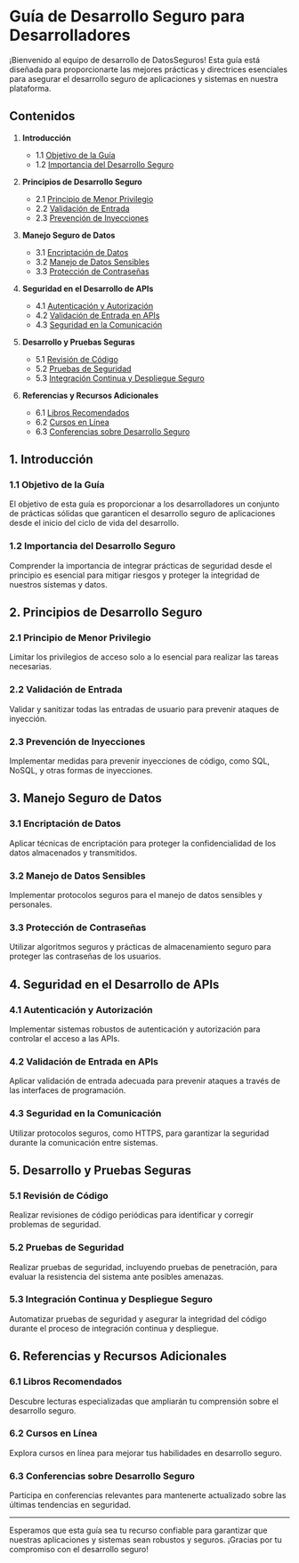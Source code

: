 # Guía de Desarrollo Seguro para Desarrolladores

¡Bienvenido al equipo de desarrollo de DatosSeguros! Esta guía está diseñada para proporcionarte las mejores prácticas y directrices esenciales para asegurar el desarrollo seguro de aplicaciones y sistemas en nuestra plataforma.

## Contenidos

1. **Introducción**
   - 1.1 [Objetivo de la Guía](#objetivo-de-la-guía)
   - 1.2 [Importancia del Desarrollo Seguro](#importancia-del-desarrollo-seguro)

2. **Principios de Desarrollo Seguro**
   - 2.1 [Principio de Menor Privilegio](#principio-de-menor-privilegio)
   - 2.2 [Validación de Entrada](#validación-de-entrada)
   - 2.3 [Prevención de Inyecciones](#prevención-de-inyecciones)

3. **Manejo Seguro de Datos**
   - 3.1 [Encriptación de Datos](#encriptación-de-datos)
   - 3.2 [Manejo de Datos Sensibles](#manejo-de-datos-sensibles)
   - 3.3 [Protección de Contraseñas](#protección-de-contraseñas)

4. **Seguridad en el Desarrollo de APIs**
   - 4.1 [Autenticación y Autorización](#autenticación-y-autorización)
   - 4.2 [Validación de Entrada en APIs](#validación-de-entrada-en-apis)
   - 4.3 [Seguridad en la Comunicación](#seguridad-en-la-comunicación)

5. **Desarrollo y Pruebas Seguras**
   - 5.1 [Revisión de Código](#revisión-de-código)
   - 5.2 [Pruebas de Seguridad](#pruebas-de-seguridad)
   - 5.3 [Integración Continua y Despliegue Seguro](#integración-continua-y-despliegue-seguro)

6. **Referencias y Recursos Adicionales**
   - 6.1 [Libros Recomendados](#libros-recomendados)
   - 6.2 [Cursos en Línea](#cursos-en-línea)
   - 6.3 [Conferencias sobre Desarrollo Seguro](#conferencias-sobre-desarrollo-seguro)

## 1. Introducción

### 1.1 Objetivo de la Guía
El objetivo de esta guía es proporcionar a los desarrolladores un conjunto de prácticas sólidas que garanticen el desarrollo seguro de aplicaciones desde el inicio del ciclo de vida del desarrollo.

### 1.2 Importancia del Desarrollo Seguro
Comprender la importancia de integrar prácticas de seguridad desde el principio es esencial para mitigar riesgos y proteger la integridad de nuestros sistemas y datos.

## 2. Principios de Desarrollo Seguro

### 2.1 Principio de Menor Privilegio
Limitar los privilegios de acceso solo a lo esencial para realizar las tareas necesarias.

### 2.2 Validación de Entrada
Validar y sanitizar todas las entradas de usuario para prevenir ataques de inyección.

### 2.3 Prevención de Inyecciones
Implementar medidas para prevenir inyecciones de código, como SQL, NoSQL, y otras formas de inyecciones.

## 3. Manejo Seguro de Datos

### 3.1 Encriptación de Datos
Aplicar técnicas de encriptación para proteger la confidencialidad de los datos almacenados y transmitidos.

### 3.2 Manejo de Datos Sensibles
Implementar protocolos seguros para el manejo de datos sensibles y personales.

### 3.3 Protección de Contraseñas
Utilizar algoritmos seguros y prácticas de almacenamiento seguro para proteger las contraseñas de los usuarios.

## 4. Seguridad en el Desarrollo de APIs

### 4.1 Autenticación y Autorización
Implementar sistemas robustos de autenticación y autorización para controlar el acceso a las APIs.

### 4.2 Validación de Entrada en APIs
Aplicar validación de entrada adecuada para prevenir ataques a través de las interfaces de programación.

### 4.3 Seguridad en la Comunicación
Utilizar protocolos seguros, como HTTPS, para garantizar la seguridad durante la comunicación entre sistemas.

## 5. Desarrollo y Pruebas Seguras

### 5.1 Revisión de Código
Realizar revisiones de código periódicas para identificar y corregir problemas de seguridad.

### 5.2 Pruebas de Seguridad
Realizar pruebas de seguridad, incluyendo pruebas de penetración, para evaluar la resistencia del sistema ante posibles amenazas.

### 5.3 Integración Continua y Despliegue Seguro
Automatizar pruebas de seguridad y asegurar la integridad del código durante el proceso de integración continua y despliegue.

## 6. Referencias y Recursos Adicionales

### 6.1 Libros Recomendados
Descubre lecturas especializadas que ampliarán tu comprensión sobre el desarrollo seguro.

### 6.2 Cursos en Línea
Explora cursos en línea para mejorar tus habilidades en desarrollo seguro.

### 6.3 Conferencias sobre Desarrollo Seguro
Participa en conferencias relevantes para mantenerte actualizado sobre las últimas tendencias en seguridad.

---

Esperamos que esta guía sea tu recurso confiable para garantizar que nuestras aplicaciones y sistemas sean robustos y seguros. ¡Gracias por tu compromiso con el desarrollo seguro!


